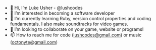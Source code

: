 - 👋 Hi, I’m Luke Usher - @lushcodes
- 👀 I’m interested in becoming a software developer
- 🌱 I’m currently learning Ruby, version control properties and coding fundamentals. I also make soundtracks for video games.
- 💞️ I’m looking to collaborate on your game, website or programs!
- 📫 How to reach me for code (lushcodes@gmail.com) or music (octonyte@gmail.com)

<!---
lushcodes/lushcodes is a ✨ special ✨ repository because its `README.md` (this file) appears on your GitHub profile.
You can click the Preview link to take a look at your changes.
--->
